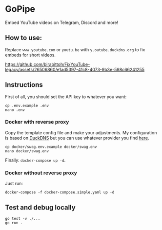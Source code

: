 # GoPipe
Embed YouTube videos on Telegram, Discord and more!

## How to use:
Replace `www.youtube.com` or `youtu.be` with `y.outube.duckdns.org` to fix embeds for short videos.

https://github.com/birabittoh/FixYouTube-legacy/assets/26506860/e1ad5397-41c8-4073-9b3e-598c66241255

## Instructions

First of all, you should set the API key to whatever you want:
```
cp .env.example .env
nano .env
```

### Docker with reverse proxy
Copy the template config file and make your adjustments. My configuration is based on [DuckDNS](http://duckdns.org/) but you can use whatever provider you find [here](https://docs.linuxserver.io/general/swag#docker-compose).

```
cp docker/swag.env.example docker/swag.env
nano docker/swag.env
```

Finally: `docker-compose up -d`.

### Docker without reverse proxy
Just run:
```
docker-compose -f docker-compose.simple.yaml up -d
```

## Test and debug locally
```
go test -v ./...
go run .
```
